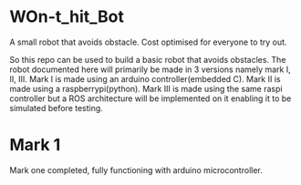 # WOn-t_hit_Bot
A small robot that avoids obstacle. Cost optimised for everyone to try out.

So this repo can be used to build a basic robot that avoids obstacles. The robot documented here will primarily be made in 3 versions namely mark I, II, III. Mark I is made using an arduino controller(embedded C). Mark II is made using a raspberrypi(python). Mark III is made using the same raspi controller but a ROS architecture will be implemented on it enabling it to be simulated before testing.  


# Mark 1

Mark one completed, fully functioning with arduino microcontroller.
